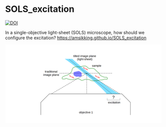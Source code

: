 # SOLS_excitation

<a href="https://doi.org/10.5281/zenodo.14369515"><img src="https://zenodo.org/badge/DOI/10.5281/zenodo.14369515.svg" alt="DOI"></a>

In a single-objective light-sheet (SOLS) microscope, how should we configure the excitation?
https://amsikking.github.io/SOLS_excitation

![social_preview](https://github.com/amsikking/SOLS_excitation/blob/main/social_preview.png)
